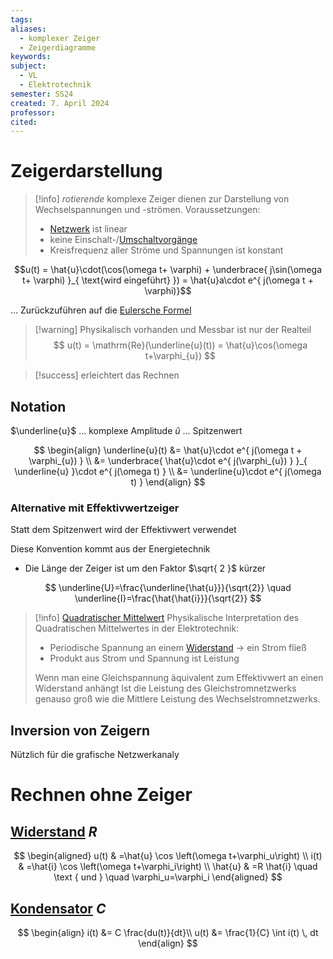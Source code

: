 ```yaml
---
tags: 
aliases:
  - komplexer Zeiger
  - Zeigerdiagramme
keywords: 
subject:
  - VL
  - Elektrotechnik
semester: SS24
created: 7. April 2024
professor: 
cited:
---
```

 

# Zeigerdarstellung

> [!info] *rotierende* komplexe Zeiger dienen zur Darstellung von Wechselspannungen und -strömen.
> Voraussetzungen:
> - [Netzwerk](Schaltungsanalyse.md) ist linear
> - keine Einschalt-/[Umschaltvorgänge](Schaltvorgänge.md)
> - Kreisfrequenz aller Ströme und Spannungen ist konstant

$$u(t) = \hat{u}\cdot(\cos(\omega t+ \varphi) + \underbrace{ j\sin(\omega t+ \varphi) }_{ \text{wird eingeführt} }) = \hat{u}a\cdot e^{ j(\omega t + \varphi)}$$

… Zurückzuführen auf die [Eulersche Formel](Eulersche%20Formel.md)

> [!warning] Physikalisch vorhanden und Messbar ist nur der Realteil
> $$
> u(t) = \mathrm{Re}(\underline{u}(t)) = \hat{u}\cos(\omega t+\varphi_{u})
> $$

> [!success] erleichtert das Rechnen

## Notation

$\underline{u}$ … komplexe Amplitude
$\hat{u}$ … Spitzenwert

$$
\begin{align}
\underline{u}(t) &= \hat{u}\cdot e^{ j(\omega t + \varphi_{u}) } \\
&= \underbrace{ \hat{u}\cdot e^{ j(\varphi_{u}) } }_{ \underline{u} }\cdot e^{ j(\omega t) } \\
&= \underline{u}\cdot e^{ j(\omega t) }
\end{align}
$$

### Alternative mit Effektivwertzeiger

Statt dem Spitzenwert wird der Effektivwert verwendet

Diese Konvention kommt aus der Energietechnik
- Die Länge der Zeiger ist um den Faktor $\sqrt{ 2 }$ kürzer

$$
\underline{U}=\frac{\underline{\hat{u}}}{\sqrt{2}} \quad \underline{I}=\frac{\hat{\hat{i}}}{\sqrt{2}}
$$

> [!info] [Quadratischer Mittelwert](Quadratischer%20Mittelwert.md)
> Physikalische Interpretation des Quadratischen Mittelwertes in der Elektrotechnik:
> - Periodische Spannung an einem [Widerstand](Widerstand.md) -> ein Strom fließ
> - Produkt aus Strom und Spannung ist Leistung
> 
> Wenn man eine Gleichspannung äquivalent zum Effektivwert an einen Widerstand anhängt Ist die Leistung des Gleichstromnetzwerks genauso groß wie die Mittlere Leistung des Wechselstromnetzwerks. 

## Inversion von Zeigern

Nützlich für die grafische Netzwerkanaly

# Rechnen ohne Zeiger

## [Widerstand](Widerstand.md) $R$

$$
\begin{aligned}
u(t) & =\hat{u} \cos \left(\omega t+\varphi_u\right) \\
i(t) & =\hat{i} \cos \left(\omega t+\varphi_i\right) \\
\hat{u} & =R \hat{i} \quad \text { und } \quad \varphi_u=\varphi_i
\end{aligned}
$$

## [Kondensator](Kapazität.md) $C$

$$
\begin{align}
i(t) &= C \frac{du(t)}{dt}\\
u(t) &= \frac{1}{C} \int i(t) \, dt
\end{align}
$$